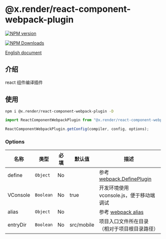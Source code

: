 # @x.render/react-component-webpack-plugin

<p>
<a href="https://www.npmjs.com/package/@x.render/react-component-webpack-plugin" target="__blank"><img src="https://img.shields.io/npm/v/@x.render/react-component-webpack-plugin" alt="NPM version" /></a>

<a href="https://www.npmjs.com/package/@x.render/react-component-webpack-plugin" target="__blank"><img src="https://img.shields.io/npm/dm/%40x.render%2Freact-component-webpack-plugin" alt="NPM Downloads" /></a>

</p>

[English document](./README.md)

## 介绍

react 组件编译插件

## 使用

```bash
npm i @x.render/react-component-webpack-plugin -D
```

```javascript
import ReactComponentWebpackPlugin from "@x.render/react-component-webpack-plugin";

ReactComponentWebpackPlugin.getConfig(compiler, config, options);
```

### Options

| **名称** | **类型**  | **必填** | **默认值** | **描述**                                                                         |
| -------- | --------- | -------- | ---------- | -------------------------------------------------------------------------------- |
| define   | `Object`  | No       |            | 参考 [webpack.DefinePlugin](https://webpack.js.org/plugins/define-plugin/#root)  |
| VConsole | `Boolean` | No       | true       | 开发环境使用 vconsole.js，便于移动端调试                                         |
| alias    | `Object`  | No       |            | 参考 [webpack alias](https://webpack.js.org/configuration/resolve/#resolvealias) |
| entryDir | `Boolean` | No       | src/mobile | 项目入口文件所在目录 （相对于项目根目录路径）                                    |
